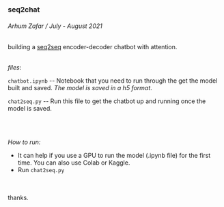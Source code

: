 ### seq2chat

###### Arhum Zafar / July - August 2021

building a [seq2seq](https://google.github.io/seq2seq/) encoder-decoder chatbot with attention. 
<br>
<br>

*files:*

`chatbot.ipynb` -- Notebook that you need to run through the get the model built and saved. *The model is saved in a h5 format*.
<br>

`chat2seq.py` -- Run this file to get the chatbot up and running once the model is saved.

<br>
<br>

*How to run:*

- It can help if you use a GPU to run the model (.ipynb file) for the first time. You can also use Colab or Kaggle.
- Run `chat2seq.py`


<br>
<br>
thanks.
